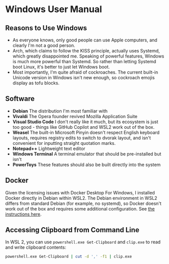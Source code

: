 # Windows User Manual

## Reasons to Use Windows

- As everyone knows, only good people can use Apple computers, and clearly I'm not a good person.
- Arch, which claims to follow the KISS principle, actually uses Systemd, which greatly disappointed me. Speaking of powerful features, Windows is much more powerful than Systemd. So rather than letting Systemd boot Linux, it's better to just let Windows boot.
- Most importantly, I'm quite afraid of cockroaches. The current built-in Unicode version in Windows isn't new enough, so cockroach emojis display as tofu blocks.

## Software

- **Debian** The distribution I'm most familiar with
- **Vivaldi** The Opera founder revived Mozilla Application Suite
- **Visual Studio Code** I don't really like it much, but its ecosystem is just too good - things like GitHub Copilot and WSL2 work out of the box.
- **Weasel** The built-in Microsoft Pinyin doesn't respect English keyboard layouts, requires registry edits to switch to dvorak layout, and isn't convenient for inputting straight quotation marks.
- **Notepad++** Lightweight text editor
- **Windows Terminal** A terminal emulator that should be pre-installed but isn't
- **PowerToys** These features should also be built directly into the system

## Docker

Given the licensing issues with Docker Desktop For Windows, I installed Docker directly in Debian within WSL2.
The Debian environment in WSL2 differs from standard Debian (for example, no systemd), so Docker doesn't work out of the box and requires some additional configuration. See [the instructions here][github-wsl].

[github-wsl]: https://github.com/microsoft/WSL/discussions/4872#discussioncomment-76635

## Accessing Clipboard from Command Line

In WSL 2, you can use `powershell.exe Get-Clipboard` and `clip.exe` to read and write clipboard contents:

```sh
powershell.exe Get-Clipboard | cut -d ',' -f1 | clip.exe
```
